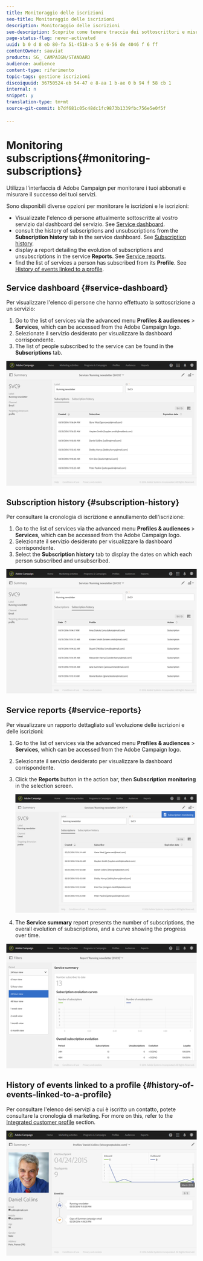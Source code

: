 ```yaml
---
title: Monitoraggio delle iscrizioni
seo-title: Monitoraggio delle iscrizioni
description: Monitoraggio delle iscrizioni
seo-description: Scoprite come tenere traccia dei sottoscrittori e misurare il successo dei servizi tramite dashboard e rapporti.
page-status-flag: never-activated
uuid: b 0 d 8 eb 80-fa 51-4518-a 5 e 6-56 de 4046 f 6 ff
contentOwner: sauviat
products: SG_ CAMPAIGN/STANDARD
audience: audience
content-type: riferimento
topic-tags: gestione iscrizioni
discoiquuid: 36750524-eb 54-47 e 8-aa 1 b-ae 0 b 94 f 58 cb 1
internal: n
snippet: y
translation-type: tm+mt
source-git-commit: b7df681c05c48dc1fc9873b1339fbc756e5e0f5f

---
```



# Monitoring subscriptions{#monitoring-subscriptions}

Utilizza l'interfaccia di Adobe Campaign per monitorare i tuoi abbonati e misurare il successo dei tuoi servizi.

Sono disponibili diverse opzioni per monitorare le iscrizioni e le iscrizioni:

* Visualizzate l'elenco di persone attualmente sottoscritte al vostro servizio dal dashboard del servizio. See [Service dashboard](../../audiences/using/monitoring-subscriptions.md#service-dashboard).
* consult the history of subscriptions and unsubscriptions from the **Subscription history** tab in the service dashboard. See [Subscription history](../../audiences/using/monitoring-subscriptions.md#subscription-history).
* display a report detailing the evolution of subscriptions and unsubscriptions in the service **Reports**. See [Service reports](../../audiences/using/monitoring-subscriptions.md#service-reports).
* find the list of services a person has subscribed from its **Profile**. See [History of events linked to a profile](../../audiences/using/monitoring-subscriptions.md#history-of-events-linked-to-a-profile).

## Service dashboard {#service-dashboard}

Per visualizzare l'elenco di persone che hanno effettuato la sottoscrizione a un servizio:

1. Go to the list of services via the advanced menu **Profiles &amp; audiences** &gt; **Services**, which can be accessed from the Adobe Campaign logo.
1. Selezionate il servizio desiderato per visualizzare la dashboard corrispondente.
1. The list of people subscribed to the service can be found in the **Subscriptions** tab.

![](assets/lp_monitoring_subscriptions_1.png)

## Subscription history {#subscription-history}

Per consultare la cronologia di iscrizione e annullamento dell'iscrizione:

1. Go to the list of services via the advanced menu **Profiles &amp; audiences** &gt; **Services**, which can be accessed from the Adobe Campaign logo.
1. Selezionate il servizio desiderato per visualizzare la dashboard corrispondente.
1. Select the **Subscription history** tab to display the dates on which each person subscribed and unsubscribed.

![](assets/lp_monitoring_subscriptions_2.png)

## Service reports {#service-reports}

Per visualizzare un rapporto dettagliato sull'evoluzione delle iscrizioni e delle iscrizioni:

1. Go to the list of services via the advanced menu **Profiles &amp; audiences** &gt; **Services**, which can be accessed from the Adobe Campaign logo.
1. Selezionate il servizio desiderato per visualizzare la dashboard corrispondente.
1. Click the **Reports** button in the action bar, then **Subscription monitoring** in the selection screen.

   ![](assets/lp_monitoring_subscriptions_3.png)

1. The **Service summary** report presents the number of subscriptions, the overall evolution of subscriptions, and a curve showing the progress over time.

![](assets/lp_monitoring_subscriptions_4.png)

## History of events linked to a profile {#history-of-events-linked-to-a-profile}

Per consultare l'elenco dei servizi a cui è iscritto un contatto, potete consultare la cronologia di marketing. For more on this, refer to the [Integrated customer profile](../../audiences/using/integrated-customer-profile.md) section.

![](assets/lp_monitoring_subscriptions_5.png)

